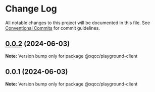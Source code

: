 # Change Log

All notable changes to this project will be documented in this file.
See [Conventional Commits](https://conventionalcommits.org) for commit guidelines.

## [0.0.2](https://github.com/QingShan-Xu/playground/compare/v0.0.1...v0.0.2) (2024-06-03)

**Note:** Version bump only for package @xqcc/playground-client

## 0.0.1 (2024-06-03)

**Note:** Version bump only for package @xqcc/playground-client
